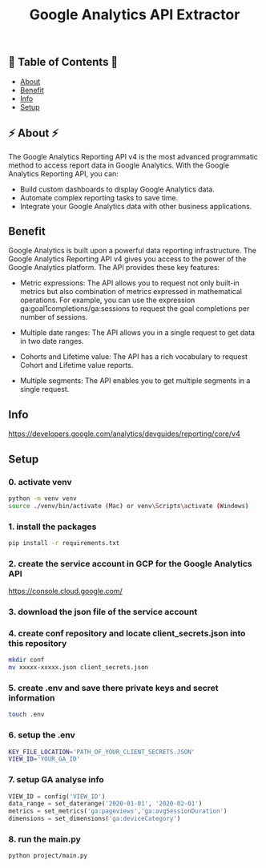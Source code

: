 <h1 align="center">Google Analytics API Extractor</h1> <br>
<h2>🐍 Table of Contents 🐍</h2>

- [About](#about)
- [Benefit](#benefit)
- [Info](#info)
- [Setup](#setup)

<h2>⚡ About ⚡ </h2>
The Google Analytics Reporting API v4 is the most advanced programmatic method to access report data in Google Analytics. With the Google Analytics Reporting API, you can:

- Build custom dashboards to display Google Analytics data.
- Automate complex reporting tasks to save time.
- Integrate your Google Analytics data with other business applications.
## Benefit
Google Analytics is built upon a powerful data reporting infrastructure. The Google Analytics Reporting API v4 gives you access to the power of the Google Analytics platform. The API provides these key features:

- Metric expressions: The API allows you to request not only built-in metrics but also combination of metrics expressed in mathematical operations. For example, you can use the expression ga:goal1completions/ga:sessions to request the goal completions per number of sessions.

- Multiple date ranges: The API allows you in a single request to get data in two date ranges.

- Cohorts and Lifetime value: The API has a rich vocabulary to request Cohort and Lifetime value reports.

- Multiple segments: The API enables you to get multiple segments in a single request.

## Info
https://developers.google.com/analytics/devguides/reporting/core/v4
## Setup
### 0. activate venv
```bash
python -m venv venv
source ./venv/bin/activate (Mac) or venv\Scripts\activate (Windows)
```

### 1. install the packages

```bash
pip install -r requirements.txt
```

### 2. create the service account in GCP for the Google Analytics API
https://console.cloud.google.com/

### 3. download the json file of the service account

### 4. create conf repository and locate client_secrets.json into this repository

```bash
mkdir conf
mv xxxxx-xxxxx.json client_secrets.json
```

### 5. create .env and save there private keys and secret information

```bash
touch .env
```

### 6. setup the .env
```bash
KEY_FILE_LOCATION='PATH_OF_YOUR_CLIENT_SECRETS.JSON'
VIEW_ID='YOUR_GA_ID'

```

### 7. setup GA analyse info

```python
VIEW_ID = config('VIEW_ID')
data_range = set_daterange('2020-01-01', '2020-02-01')
metrics = set_metrics('ga:pageviews','ga:avgSessionDuration')
dimensions = set_dimensions('ga:deviceCategory')
```

### 8. run the main.py
```bash
python project/main.py
```
